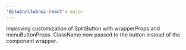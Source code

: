 ```yaml
---
'@itwin/itwinui-react': major
---
```


Improving customization of SplitButton with wrapperProps and menuButtonProps. ClassName now passed to the button instead of the component wrapper.
